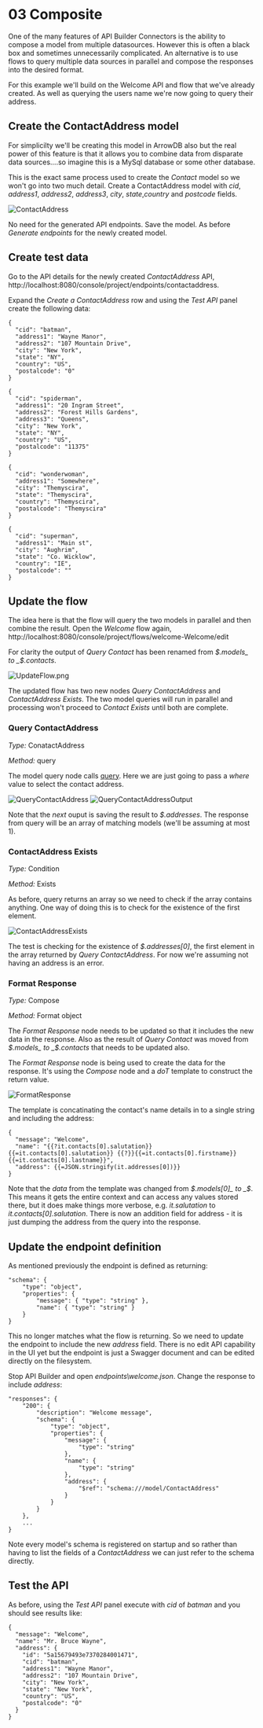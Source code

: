 # 03 Composite

One of the many features of API Builder Connectors is the ability to compose a model from multiple datasources. However this is often a black box and sometimes unnecessarily complicated. An alternative is to use flows to query multiple data sources in parallel and compose the responses into the desired format.

For this example we'll build on the Welcome API and flow that we've already created. As well as querying the users name we're now going to query their address.

## Create the ContactAddress model
For simplicilty we'll be creating this model in ArrowDB also but the real power of this feature is that it allows you to combine data from disparate data sources....so imagine this is a MySql database or some other database.

This is the exact same process used to create the _Contact_ model so we won't go into two much detail. Create a ContactAddress model with  _cid_, _address1_, _address2_, _address3_, _city_, _state_,_country_ and _postcode_ fields.

![ContactAddress](./imgs/ContactAddress.png)

No need for the generated API endpoints. Save the model. As before _Generate endpoints_ for the newly created model.

## Create test data
Go to the API details for the newly created _ContactAddress_ API, http://localhost:8080/console/project/endpoints/contactaddress.

Expand the _Create a ContactAddress_ row and using the _Test API_ panel create the following data:

```
{
  "cid": "batman",
  "address1": "Wayne Manor",
  "address2": "107 Mountain Drive",
  "city": "New York",
  "state": "NY",
  "country": "US",
  "postalcode": "0"
}
```
```
{
  "cid": "spiderman",
  "address1": "20 Ingram Street",
  "address2": "Forest Hills Gardens",
  "address3": "Queens",
  "city": "New York",
  "state": "NY",
  "country": "US",
  "postalcode": "11375"
}
```
```
{
  "cid": "wonderwoman",
  "address1": "Somewhere",
  "city": "Themyscira",
  "state": "Themyscira",
  "country": "Themyscira",
  "postalcode": "Themyscira"
}
```
```
{
  "cid": "superman",
  "address1": "Main st",
  "city": "Aughrim",
  "state": "Co. Wicklow",
  "country": "IE",
  "postalcode": ""
}
```

## Update the flow
The idea here is that the flow will query the two models in parallel and then combine the result. Open the _Welcome_ flow again, http://localhost:8080/console/project/flows/welcome-Welcome/edit

For clarity the output of _Query Contact_ has been renamed from _$.models_ to _$.contacts_.

![UpdateFlow.png](./imgs/UpdateFlow.png)

The updated flow has two new nodes _Query ContactAddress_ and _ContactAddress Exists_. The two model queries will run in parallel and processing won't proceed to _Contact Exists_ until both are complete.

### Query ContactAddress
*Type:* ConatactAddress

*Method:* query

The model query node calls [query](http://docs.appcelerator.com/platform/latest/#!/api/Arrow.Model-method-query). Here we are just going to pass a _where_ value to select the contact address.

![QueryContactAddress](./imgs/QueryContactAddress.png) ![QueryContactAddressOutput](./imgs/QueryContactAddressOutput.png)

Note that the _next_ ouput is saving the result to _$.addresses_. The response from query will be an array of matching models (we'll be assuming at most 1).

### ContactAddress Exists
*Type:* Condition

*Method:* Exists

As before, query returns an array so we need to check if the array contains anything. One way of doing this is to check for the existence of the first element.

![ContactAddressExists](./imgs/ContactAddressExists.png)

The test is checking for the existence of _$.addresses[0]_, the first element in the array returned by _Query ContactAddress_. For now we're assuming not having an address is an error.

### Format Response
*Type:* Compose

*Method:* Format object

The _Format Response_ node needs to be updated so that it includes the new data in the response. Also as the result of _Query Contact_ was moved from _$.models_ to _$.contacts_ that needs to be updated also.

The _Format Response_ node is being used to create the data for the response. It's using the _Compose_ node and a _doT_ template to construct the return value.

![FormatResponse](./imgs/FormatResponse.png)

The template is concatinating the contact's name details in to a single string and including the address:

```
{
  "message": "Welcome",
  "name": "{{?it.contacts[0].salutation}}{{=it.contacts[0].salutation}} {{?}}{{=it.contacts[0].firstname}} {{=it.contacts[0].lastname}}",
  "address": {{=JSON.stringify(it.addresses[0])}}
}
```

Note that the _data_ from the template was changed from _$.models[0]_ to _$_. This means it gets the entire context and can access any values stored there, but it does make things more verbose, e.g. _it.salutation_ to _it.contacts[0].salutation_. There is now an addition field for address - it is just dumping the address from the query into the response.

## Update the endpoint definition
As mentioned previously the endpoint is defined as returning:

```
"schema": {
	"type": "object",
	"properties": {
		"message": { "type": "string" },
		"name": { "type": "string" }
	}
}
```

This no longer matches what the flow is returning. So we need to update the endpoint to include the new _address_ field. There is no edit API capability in the UI yet but the endpoint is just a Swagger document and can be edited directly on the filesystem.

Stop API Builder and open  _endpoints\welcome.json_. Change the response to include _address_:

```
"responses": {
	"200": {
		"description": "Welcome message",
		"schema": {
			"type": "object",
			"properties": {
				"message": {
					"type": "string"
				},
				"name": {
					"type": "string"
				},
				"address": {
					"$ref": "schema:///model/ContactAddress"
				}
			}
		}
	},
	...
}
```

Note every model's schema is registered on startup and so rather than having to list the fields of a _ContactAddress_ we can just refer to the schema directly.

## Test the API
As before, using the _Test API_ panel execute with _cid_ of _batman_ and you should see results like:

```
{
  "message": "Welcome",
  "name": "Mr. Bruce Wayne",
  "address": {
    "id": "5a15679493e7370284001471",
    "cid": "batman",
    "address1": "Wayne Manor",
    "address2": "107 Mountain Drive",
    "city": "New York",
    "state": "New York",
    "country": "US",
    "postalcode": "0"
  }
}
```
